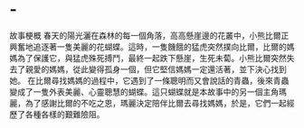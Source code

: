 # -
故事梗概 春天的陽光灑在森林的每一個角落，高高懸崖邊的花叢中，小熊比爾正興奮地追逐著一隻美麗的花蝴蝶。這時，一隻饑餓的猛虎突然撲向比爾，比爾的媽媽為了保護它，與猛虎殊死搏鬥，最終一起跌下懸崖，生死未蔔。小熊比爾突然失去了親愛的媽媽，從此變得孤身一個，但它堅信媽媽一定還活著，並下決心找到她。 在比爾尋找媽媽的過程中，它遇到了一條聰明而又會說話的青蟲，後來青蟲變成了一隻外表美麗、心靈聰慧的蝴蝶。這只蝴蝶就是本故事中的另一個主角瑪麗，為了感謝比爾的不吃之恩，瑪麗決定陪伴比爾去尋找媽媽，於是，它們一起經歷了各種各樣的艱難險阻。
